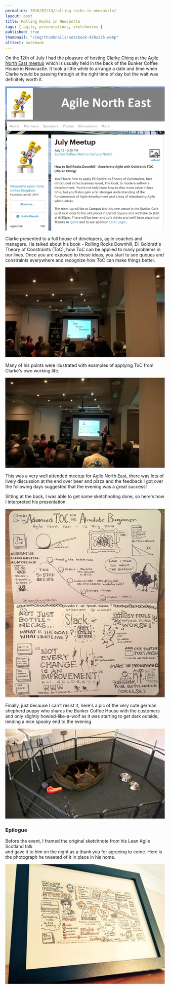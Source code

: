 ```yaml
---
permalink: 2016/07/13/rolling-rocks-in-newcastle/
layout: post
title: Rolling Rocks in Newcastle
tags: [ agile, presentations, sketchnotes ]
published: true
thumbnail: "/img/thumbnails/notebook-420x255.webp"
alttext: notebook
---
```


On the 12th of July I had the pleasure of hosting <a href="http://rolls.rocks">Clarke Ching</a> 
at the <a href="http://www.meetup.com/Agile-North-East/">Agile North East meetup</a> which is 
usually held in the back of the Bunker Coffee House in Newcastle. It took a little while to 
arrange a date and time when Clarke would be passing through at the right time of day but 
the wait was definitely worth it. 

![meetup](/img/posts/rolling-rocks-in-newcastle/july-meetup.webp)

Clarke presented to a full house of developers, agile coaches and managers. He talked about 
his book - Rolling Rocks Downhill, Eli Goldratt's Theory of Constraints (ToC), how ToC can be 
applied to many problems in our lives. Once you are exposed to these ideas, you 
start to see queues and constraints everywhere and recognize how ToC can make things better. 

<img src="/img/posts/rolling-rocks-in-newcastle/2016-07-12 18.33.04.webp" alt="Rolling Rocks" class="u-max-full-width" />

Many of his points were illustrated with examples of applying ToC from Clarke's own working life. 

<img src="/img/posts/rolling-rocks-in-newcastle/2016-07-12 18.53.35.webp" alt="Clarke Mid Presentation" class="u-max-full-width" />

This was a very well attended meetup for Agile North East, there was lots of lively discussion at the 
end over beer and pizza and the feedback I got over the following days suggested that the evening was a 
great success!

Sitting at the back, I was able to get some sketchnoting done, so here's how I interpreted his 
presentation:

<img src="/img/posts/rolling-rocks-in-newcastle/2016-07-13 23.05.32.webp" alt="sketchnote" class="u-max-full-width" />

Finally, just because I can't resist it, here's a pic of the very cute german shepherd 
puppy who shares the Bunker Coffee House with the customers and only slightly howled-like-a-wolf 
as it was starting to get dark outside, lending a nice spooky end to the evening.

<img src="/img/posts/rolling-rocks-in-newcastle/2016-07-12 17.33.01.webp" alt="puppy" class="u-max-full-width" />

### Epilogue

Before the event, I framed the original sketchnote from his Lean Agile Scotland talk  
and gave it to him on the night as a thank you for agreeing to come. Here is the photograph 
he tweeted of it in place in his home. 

![framed](/img/posts/rolling-rocks-in-newcastle/CnbMCS6XEAIkniW.webp)
